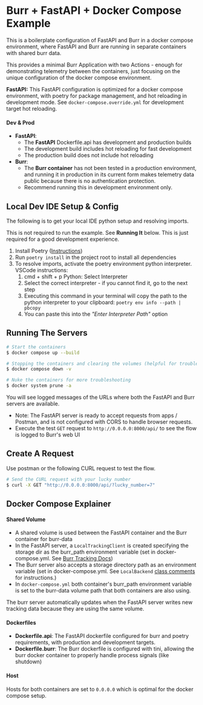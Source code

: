 # Burr + FastAPI + Docker Compose Example

This is a boilerplate configuration of FastAPI and Burr in a docker compose environment, where FastAPI and Burr are running in separate containers with shared burr data. 

This provides a minimal Burr Application with two Actions - enough for demonstrating telemetry between the containers, just focusing on the unique configuration of the docker compose environment.

**FastAPI:** This FastAPI configuration is optimized for a docker compose environment, with poetry for package management, and hot reloading in development mode. See `docker-compose.override.yml` for development target hot reloading. 


#### Dev & Prod

- **FastAPI**:
  - The **FastAPI** Dockerfile.api has development and production builds
  - The development build includes hot reloading for fast development
  - The production build does not include hot reloading
- **Burr**:
  - The **Burr container** has not been tested in a production environment, and running it in production in its current form makes telemetry data public because there is no authentication protection.
  - Recommend running this in development environment only.

## Local Dev IDE Setup & Config

The following is to get your local IDE python setup and resolving imports.

This is not required to run the example. See **Running It** below. This is just required for a good development experience.

1. Install Poetry ([Instructions](https://python-poetry.org/docs/#installing-with-pipx))
1. Run `poetry install` in the project root to install all dependencies
1. To resolve imports, activate the poetry environment python interpreter. VSCode instructions:
   1. cmd + shift + p Python: Select Interpreter
   1. Select the correct interpreter - if you cannot find it, go to the next step
   1. Executing this command in your terminal will copy the path to the python interpreter to your clipboard: `poetry env info --path | pbcopy`
   1. You can paste this into the _"Enter Interpreter Path"_ option

## Running The Servers

```bash
# Start the containers
$ docker compose up --build

# Stopping the containers and clearing the volumes (helpful for troubleshooting)
$ docker compose down -v

# Nuke the containers for more troubleshooting
$ docker system prune -a
```

You will see logged messages of the URLs where both the FastAPI and Burr servers are available. 

- Note: The FastAPI server is ready to accept requests from apps / Postman, and is not configured with CORS to handle browser requests.
- Execute the test `GET` request to `http://0.0.0.0:8000/api/` to see the flow is logged to Burr's web UI

## Create A Request

Use postman or the following CURL request to test the flow.

```bash
# Send the CURL request with your lucky number
$ curl -X GET "http://0.0.0.0:8000/api/?lucky_number=7"
```

## Docker Compose Explainer

#### Shared Volume

- A shared volume is used between the FastAPI container and the Burr container for burr-data
- In the FastAPI server, a `LocalTrackingClient` is created specifying the storage dir as the burr_path environment variable (set in docker-compose.yml. See [Burr Tracking Docs](https://burr.dagworks.io/reference/tracking/))
- The Burr server also accepts a storage directory path as an environment variable (set in docker-compose.yml. See `LocalBackend` [class comments](https://github.com/DAGWorks-Inc/burr/blob/a1a0b3bcb0f64790615042527c0e173a6c436083/burr/tracking/server/backend.py#L257) for instructions.)
- In `docker-compose.yml` both container's burr_path environment variable is set to the burr-data volume path that both containers are also using.

The burr server automatically updates when the FastAPI server writes new tracking data because they are using the same volume.

#### Dockerfiles

- **Dockerfile.api**: The FastAPI dockerfile configured for burr and poetry requirements, with production and development targets.
- **Dockerfile.burr**: The Burr dockerfile is configured with tini, allowing the burr docker container to properly handle process signals (like shutdown)

#### Host

Hosts for both containers are set to `0.0.0.0` which is optimal for the docker compose setup.